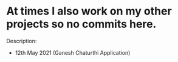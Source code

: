 # At times I also work on my other projects so no commits here.

Description:
- 12th May 2021 (Ganesh Chaturthi Application)
